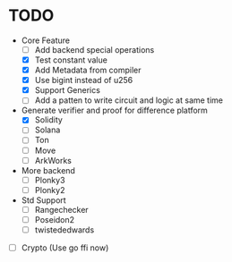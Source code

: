 # TODO

- Core Feature
  - [ ] Add backend special operations
  - [X] Test constant value
  - [X] Add Metadata from compiler
  - [X] Use bigint instead of u256
  - [X] Support Generics
  - [ ] Add a patten to write circuit and logic at same time
- Generate verifier and proof for difference platform
  - [X] Solidity
  - [ ] Solana
  - [ ] Ton
  - [ ] Move
  - [ ] ArkWorks
- More backend
  - [ ] Plonky3
  - [ ] Plonky2
- Std Support
  - [ ] Rangechecker
  - [ ] Poseidon2
  - [ ] twistededwards
- [ ] Crypto (Use go ffi now)
